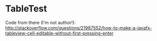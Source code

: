 # TableTest

Code from there (I'm not author!):
http://stackoverflow.com/questions/21987552/how-to-make-a-javafx-tableview-cell-editable-without-first-pressing-enter
